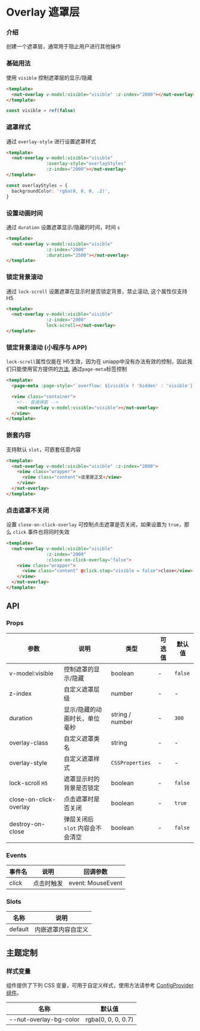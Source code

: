 # Overlay 遮罩层

### 介绍

创建一个遮罩层，通常用于阻止用户进行其他操作

### 基础用法

使用 `visible` 控制遮罩层的显示/隐藏

```html
<template>
  <nut-overlay v-model:visible="visible" :z-index="2000"></nut-overlay>
</template>
```

```ts
const visible = ref(false)
```

### 遮罩样式

通过 `overlay-style` 进行设置遮罩样式

```html {3}
<template>
  <nut-overlay v-model:visible="visible"
               :overlay-style="overlayStyles"
               :z-index="2000"></nut-overlay>
</template>
```

```ts
const overlayStyles = {
  backgroundColor: 'rgba(0, 0, 0, .2)',
}
```

### 设置动画时间

通过 `duration` 设置遮罩显示/隐藏的时间，时间 `s`

```html {4}
<template>
  <nut-overlay v-model:visible="visible"
               :z-index="2000"
               :duration="2500"></nut-overlay>
</template>
```

### 锁定背景滚动

通过 `lock-scroll` 设置遮罩在显示时是否锁定背景，禁止滚动, 这个属性仅支持 H5

```html {4}
<template>
  <nut-overlay v-model:visible="visible"
               :z-index="2000"
               lock-scroll></nut-overlay>
</template>
```

### 锁定背景滚动 (小程序与 APP)

`lock-scroll`属性仅能在 H5生效，因为在 uniapp中没有办法有效的控制，因此我们只能使用官方提供的[方法](https://uniapp.dcloud.net.cn/component/uniui/uni-popup.html#%E7%A6%81%E6%AD%A2%E6%BB%9A%E5%8A%A8%E7%A9%BF%E9%80%8F), 通过`page-meta`标签控制

```html
<template>
  <page-meta :page-style="`overflow: ${visible ? 'hidden' : 'visible'}`"></page-meta>

  <view class="container">
    <!-- 普通弹窗 -->
    <nut-overlay v-model:visible="visible"></nut-overlay>
  </view>
</template>
```

### 嵌套内容

支持默认 `slot`，可嵌套任意内容

```html
<template>
  <nut-overlay v-model:visible="visible" :z-index="2000">
    <view class="wrapper">
      <view class="content">这里是正文</view>
    </view>
  </nut-overlay>
</template>
```

### 点击遮罩不关闭

设置 `close-on-click-overlay` 可控制点击遮罩是否关闭，如果设置为 `true`，那么 `click` 事件也将同时失效

```html {4}
<template>
  <nut-overlay v-model:visible="visible"
               :z-index="2000"
               :close-on-click-overlay="false">
    <view class="wrapper">
      <view class="content" @click.stop="visible = false">close</view>
    </view>
  </nut-overlay>
</template>
```

## API

### Props

| 参数                   | 说明                             | 类型            | 可选值 | 默认值  |
|------------------------|--------------------------------|-----------------|--------|---------|
| v-model:visible        | 控制遮罩的显示/隐藏              | boolean         | -      | `false` |
| z-index                | 自定义遮罩层级                   | number          | -      | -       |
| duration               | 显示/隐藏的动画时长，单位毫秒     | string / number | -      | `300`   |
| overlay-class          | 自定义遮罩类名                   | string          | -      | -       |
| overlay-style          | 自定义遮罩样式                   | `CSSProperties` | -      | -       |
| lock-scroll `H5`       | 遮罩显示时的背景是否锁定         | boolean         | -      | `false` |
| close-on-click-overlay | 点击遮罩时是否关闭               | boolean         | -      | `true`  |
| destroy-on-close       | 弹层关闭后 `slot` 内容会不会清空 | boolean         | -      | `false` |

### Events

| 事件名 | 说明       | 回调参数          |
|--------|----------|-------------------|
| click  | 点击时触发 | event: MouseEvent |

### Slots

| 名称    | 说明               |
|---------|------------------|
| default | 内嵌遮罩内容自定义 |

## 主题定制

### 样式变量

组件提供了下列 CSS 变量，可用于自定义样式，使用方法请参考 [ConfigProvider 组件](/components/basic/configprovider)。

| 名称                   | 默认值             |
|------------------------|--------------------|
| --nut-overlay-bg-color | rgba(0, 0, 0, 0.7) |

